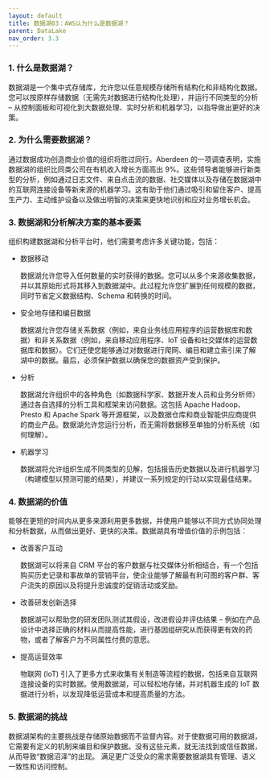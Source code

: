 ```yaml
---
layout: default
title: 数据湖03：AWS认为什么是数据湖？
parent: DataLake
nav_order: 3.3
---
```


### 1. 什么是数据湖？

数据湖是一个集中式存储库，允许您以任意规模存储所有结构化和非结构化数据。您可以按原样存储数据（无需先对数据进行结构化处理），并运行不同类型的分析 – 从控制面板和可视化到大数据处理、实时分析和机器学习，以指导做出更好的决策。

### 2. 为什么需要数据湖？

通过数据成功创造商业价值的组织将胜过同行。Aberdeen 的一项调查表明，实施数据湖的组织比同类公司在有机收入增长方面高出 9%。这些领导者能够进行新类型的分析，例如通过日志文件、来自点击流的数据、社交媒体以及存储在数据湖中的互联网连接设备等新来源的机器学习。这有助于他们通过吸引和留住客户、提高生产力、主动维护设备以及做出明智的决策来更快地识别和应对业务增长机会。

### 3. 数据湖和分析解决方案的基本要素

组织构建数据湖和分析平台时，他们需要考虑许多关键功能，包括：

- 数据移动       

    数据湖允许您导入任何数量的实时获得的数据。您可以从多个来源收集数据，并以其原始形式将其移入到数据湖中。此过程允许您扩展到任何规模的数据，同时节省定义数据结构、Schema 和转换的时间。

- 安全地存储和编目数据

    数据湖允许您存储关系数据（例如，来自业务线应用程序的运营数据库和数据）和非关系数据（例如，来自移动应用程序、IoT 设备和社交媒体的运营数据库和数据）。它们还使您能够通过对数据进行爬网、编目和建立索引来了解湖中的数据。最后，必须保护数据以确保您的数据资产受到保护。

- 分析

    数据湖允许组织中的各种角色（如数据科学家、数据开发人员和业务分析师）通过各自选择的分析工具和框架来访问数据。这包括 Apache Hadoop、Presto 和 Apache Spark 等开源框架，以及数据仓库和商业智能供应商提供的商业产品。数据湖允许您运行分析，而无需将数据移至单独的分析系统（如何理解）。

- 机器学习

    数据湖将允许组织生成不同类型的见解，包括报告历史数据以及进行机器学习（构建模型以预测可能的结果），并建议一系列规定的行动以实现最佳结果。

### 4. 数据湖的价值

能够在更短的时间内从更多来源利用更多数据，并使用户能够以不同方式协同处理和分析数据，从而做出更好、更快的决策。数据湖具有增值价值的示例包括：

- 改善客户互动

    数据湖可以将来自 CRM 平台的客户数据与社交媒体分析相结合，有一个包括购买历史记录和事故单的营销平台，使企业能够了解最有利可图的客户群、客户流失的原因以及将提升忠诚度的促销活动或奖励。

- 改善研发创新选择

    数据湖可以帮助您的研发团队测试其假设，改进假设并评估结果 – 例如在产品设计中选择正确的材料从而提高性能，进行基因组研究从而获得更有效的药物，或者了解客户为不同属性付费的意愿。

- 提高运营效率

    物联网 (IoT) 引入了更多方式来收集有关制造等流程的数据，包括来自互联网连接设备的实时数据。使用数据湖，可以轻松地存储，并对机器生成的 IoT 数据进行分析，以发现降低运营成本和提高质量的方法。

### 5. 数据湖的挑战

数据湖架构的主要挑战是存储原始数据而不监督内容。对于使数据可用的数据湖，它需要有定义的机制来编目和保护数据。没有这些元素，就无法找到或信任数据，从而导致“数据沼泽”的出现。 满足更广泛受众的需求需要数据湖具有管理、语义一致性和访问控制。